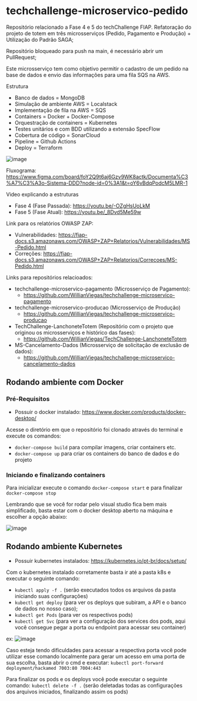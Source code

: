 # techchallenge-microservico-pedido

Repositório relacionado a Fase 4 e 5 do techChallenge FIAP. Refatoração do projeto de totem em três microsserviços (Pedido, Pagamento e Produção) + Utilização do Padrão SAGA;

Repositório bloqueado para push na main, é necessário abrir um PullRequest;

Este microsserviço tem como objetivo permitir o cadastro de um pedido na base de dados e envio das informações para uma fila SQS na AWS.

Estrutura
 - Banco de dados = MongoDB
 - Simulação de ambiente AWS = Localstack
 - Implementação de fila na AWS = SQS
 - Containers = Docker + Docker-Compose
 - Orquestração de containers = Kubernetes
 - Testes unitários e com BDD utilizando a extensão SpecFlow
 - Cobertura de código = SonarCloud
 - Pipeline = Github Actions
 - Deploy = Terraform


![image](https://github.com/WillianViegas/techchallenge-microservico-pedido/assets/58482678/17ad3351-d081-4504-b18b-8818b1111605)


Fluxograma:
https://www.figma.com/board/foY2Q9t6aj6Gzv9WK8actk/Documenta%C3%A7%C3%A3o-Sistema-DDD?node-id=0%3A1&t=oY6vBdqPodcM5LMR-1

Video explicando a estruturas
- Fase 4 (Fase Passada): https://youtu.be/-OZgHsUoLkM
- Fase 5 (Fase Atual): https://youtu.be/_8Dvd5Me59w

Link para os relatórios OWASP ZAP:
- Vulnerabilidades: https://fiap-docs.s3.amazonaws.com/OWASP+ZAP+Relatorios/Vulnerabilidades/MS-Pedido.html
- Correções: https://fiap-docs.s3.amazonaws.com/OWASP+ZAP+Relatorios/Correcoes/MS-Pedido.html

Links para repositórios relacioados: 

- techchallenge-microservico-pagamento (Microsserviço de Pagamento):
  - https://github.com/WillianViegas/techchallenge-microservico-pagamento
- techchallenge-microservico-producao (Microsserviço de Produção)
  - https://github.com/WillianViegas/techchallenge-microservico-producao
- TechChallenge-LanchoneteTotem (Repositório com o projeto que originou os microsserviços e histórico das fases):
  - https://github.com/WillianViegas/TechChallenge-LanchoneteTotem
- MS-Cancelamento-Dados (Microsserviço de solicitação de exclusão de dados):
  - https://github.com/WillianViegas/techchallenge-microservico-cancelamento-dados
 

## Rodando ambiente com Docker

### Pré-Requisitos
* Possuir o docker instalado:
    https://www.docker.com/products/docker-desktop/

Acesse o diretório em que o repositório foi clonado através do terminal e
execute os comandos:
 - `docker-compose build` para compilar imagens, criar containers etc.
 - `docker-compose up` para criar os containers do banco de dados e do projeto

### Iniciando e finalizando containers
Para inicializar execute o comando `docker-compose start` e
para finalizar `docker-compose stop`

Lembrando que se você for rodar pelo visual studio fica bem mais simplificado, basta estar com o docker desktop aberto na máquina e escolher a opção abaixo:

![image](https://github.com/user-attachments/assets/f186756a-0ab0-45c7-860a-9517f305af84)

## Rodando ambiente Kubernetes
* Possuir kubernetes instalados:
    https://kubernetes.io/pt-br/docs/setup/

Com o kubernetes instalado corretamente basta ir até a pasta k8s e executar o seguinte comando:
- `kubectl apply -f .`  (serão executados todos os arquivos da pasta iniciando suas configurações)
- `kubectl get deploy` (para ver os deploys que subiram, a API e o banco de dados no nosso caso);
- `kubectl get Pods` (para ver os respectivos pods)
- `kubectl get Svc` (para ver a configuração dos services dos pods, aqui você consegue pegar a porta ou endpoint para acessar seu container)

ex:
![image](https://github.com/user-attachments/assets/b336de8e-8774-4025-a8d3-256dc47317f8)

Caso esteja tendo dificuldades para acessar a respectiva porta você pode utilizar esse comando localmente para gerar um acesso em uma porta de sua escolha, basta abrir o cmd e executar:
`kubectl port-forward deployment/hackamed 7003:80 7004:443`

Para finalizar os pods e os deploys você pode executar o seguinte comando:
`kubectl delete -f .`  (serão deletadas todas as configurações dos arquivos iniciados, finalizando assim os pods)

